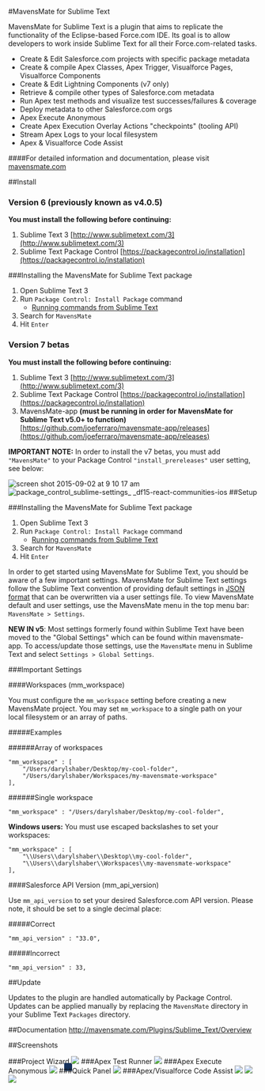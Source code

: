 #MavensMate for Sublime Text

MavensMate for Sublime Text is a plugin that aims to replicate the functionality of the Eclipse-based Force.com IDE. Its goal is to allow developers to work inside Sublime Text for all their Force.com-related tasks.

* Create & Edit Salesforce.com projects with specific package metadata
* Create & compile Apex Classes, Apex Trigger, Visualforce Pages, Visualforce Components
* Create & Edit Lightning Components (v7 only)
* Retrieve & compile other types of Salesforce.com metadata
* Run Apex test methods and visualize test successes/failures & coverage
* Deploy metadata to other Salesforce.com orgs
* Apex Execute Anonymous
* Create Apex Execution Overlay Actions "checkpoints" (tooling API)
* Stream Apex Logs to your local filesystem
* Apex & Visualforce Code Assist

####For detailed information and documentation, please visit [mavensmate.com][mmcom]

##Install

### Version 6 (previously known as v4.0.5)

**You must install the following before continuing:**

1. Sublime Text 3 [http://www.sublimetext.com/3](http://www.sublimetext.com/3)
2. Sublime Text Package Control [https://packagecontrol.io/installation](https://packagecontrol.io/installation)

###Installing the MavensMate for Sublime Text package

1. Open Sublime Text 3
2. Run `Package Control: Install Package` command
	- [Running commands from Sublime Text](http://docs.sublimetext.info/en/latest/extensibility/command_palette.html)
3. Search for `MavensMate`
4. Hit `Enter`

### Version 7 betas

**You must install the following before continuing:**

1. Sublime Text 3 [http://www.sublimetext.com/3](http://www.sublimetext.com/3)
2. Sublime Text Package Control [https://packagecontrol.io/installation](https://packagecontrol.io/installation)
3. MavensMate-app **(must be running in order for MavensMate for Sublime Text v5.0+ to function)** [https://github.com/joeferraro/mavensmate-app/releases](https://github.com/joeferraro/mavensmate-app/releases)

**IMPORTANT NOTE:** In order to install the v7 betas, you must add `"MavensMate"` to your Package Control `"install_prereleases"` user setting, see below:

![screen shot 2015-09-02 at 9 10 17 am](https://cloud.githubusercontent.com/assets/54157/9632003/79242b02-5152-11e5-8672-d91bb549cee6.png)
![package_control_sublime-settings_ _df15-react-communities-ios](https://cloud.githubusercontent.com/assets/54157/9632015/8cf6d800-5152-11e5-925e-627995a4aef5.png)
##Setup

###Installing the MavensMate for Sublime Text package

1. Open Sublime Text 3
2. Run `Package Control: Install Package` command
	- [Running commands from Sublime Text](http://docs.sublimetext.info/en/latest/extensibility/command_palette.html)
3. Search for `MavensMate`
4. Hit `Enter`

In order to get started using MavensMate for Sublime Text, you should be aware of a few important settings. MavensMate for Sublime Text settings follow the Sublime Text convention of providing default settings in [JSON format](https://en.wikipedia.org/wiki/JSON) that can be overwritten via a user settings file. To view MavensMate default and user settings, use the MavensMate menu in the top menu bar: `MavensMate > Settings`.

**NEW IN v5**: Most settings formerly found within Sublime Text have been moved to the "Global Settings" which can be found within mavensmate-app. To access/update those settings, use the `MavensMate` menu in Sublime Text and select `Settings > Global Settings`.

###Important Settings

####Workspaces (mm_workspace)

You must configure the `mm_workspace` setting before creating a new MavensMate project. You may set `mm_workspace` to a single path on your local filesystem or an array of paths.

#####Examples

######Array of workspaces

```
"mm_workspace" : [
	"/Users/darylshaber/Desktop/my-cool-folder",
	"/Users/darylshaber/Workspaces/my-mavensmate-workspace"
],
```

######Single workspace

```
"mm_workspace" : "/Users/darylshaber/Desktop/my-cool-folder",
```

**Windows users:** You must use escaped backslashes to set your workspaces:

```
"mm_workspace" : [
	"\\Users\\darylshaber\\Desktop\\my-cool-folder",
	"\\Users\\darylshaber\\Workspaces\\my-mavensmate-workspace"
],
```

####Salesforce API Version (mm_api_version)

Use `mm_api_version` to set your desired Salesforce.com API version. Please note, it should be set to a single decimal place:

#####Correct

```
"mm_api_version" : "33.0",
```

#####Incorrect

```
"mm_api_version" : 33,
```

##Update

Updates to the plugin are handled automatically by Package Control. Updates can be applied manually by replacing the `MavensMate` directory in your Sublime Text `Packages` directory.

##Documentation
<a href="MavensMate for Sublime Text Documentation">http://mavensmate.com/Plugins/Sublime_Text/Overview</a>

##Screenshots

###Project Wizard
<img src="http://cdn.mavensconsulting.com/mavensmate/img/new-project.png" style="box-shadow:-14px 14px 0 0 #16325c"/>
###Apex Test Runner
<img src="http://cdn.mavensconsulting.com/mavensmate/img/tests.png"/>
###Apex Execute Anonymous
<img src="http://cdn.mavensconsulting.com/mavensmate/img/execute-apex.png"/>
###Quick Panel
<img src="http://wearemavens.com/images/mm/panel.png"/>
###Apex/Visualforce Code Assist
<img src="http://cdn.mavensconsulting.com/mavensmate/img/apex2.png"/>
<img src="http://cdn.mavensconsulting.com/mavensmate/img/vf1.png"/>
<img src="http://cdn.mavensconsulting.com/mavensmate/img/vf2.png"/>

[mmcom]: http://mavensmate.com/?utm_source=github&utm_medium=st-plugin&utm_campaign=st
